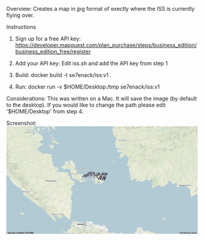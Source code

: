Overview:
Creates a map in jpg format of exectly where the ISS is currently flying over.


Instructions

1. Sign up for a free API key:
https://developer.mapquest.com/plan_purchase/steps/business_edition/business_edition_free/register

2. Add your API key:
Edit iss.sh and add the API key from step 1


3. Build:
docker build -t se7enack/iss:v1 .


4. Run:
docker run  -v $HOME/Desktop:/tmp se7enack/iss:v1


Considerations:
This was written on a Mac. It will save the image (by default to the desktop). If you would like to change the path please edit '$HOME/Desktop' from step 4.


Screenshot:
![Alt text](https://github.com/se7enack/international-space-station-map/blob/master/ScreenShot!.jpg?raw=true "International Space Station Map")
